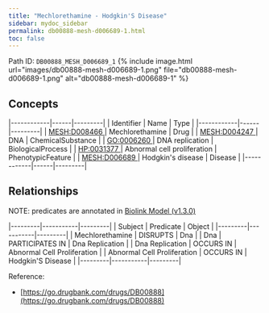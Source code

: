 ```yaml
---
title: "Mechlorethamine - Hodgkin'S Disease"
sidebar: mydoc_sidebar
permalink: db00888-mesh-d006689-1.html
toc: false 
---
```



Path ID: `DB00888_MESH_D006689_1`
{% include image.html url="images/db00888-mesh-d006689-1.png" file="db00888-mesh-d006689-1.png" alt="db00888-mesh-d006689-1" %}

## Concepts

|------------|------|---------|
| Identifier | Name | Type    |
|------------|------|---------|
| <a href="https://identifiers.org/MESH:D008466">MESH:D008466 </a> | Mechlorethamine | Drug |
| <a href="https://identifiers.org/MESH:D004247">MESH:D004247 </a> | DNA | ChemicalSubstance |
| <a href="https://identifiers.org/GO:0006260">GO:0006260 </a> | DNA replication | BiologicalProcess |
| <a href="https://identifiers.org/HP:0031377">HP:0031377 </a> | Abnormal cell proliferation | PhenotypicFeature |
| <a href="https://identifiers.org/MESH:D006689">MESH:D006689 </a> | Hodgkin's disease | Disease |
|------------|------|---------|

## Relationships


NOTE: predicates are annotated in <a href="https://github.com/biolink/biolink-model/releases/tag/v1.3.0">Biolink Model (v1.3.0)</a>

|---------|-----------|---------|
| Subject | Predicate | Object  |
|---------|-----------|---------|
| Mechlorethamine | DISRUPTS | Dna |
| Dna | PARTICIPATES IN | Dna Replication |
| Dna Replication | OCCURS IN | Abnormal Cell Proliferation |
| Abnormal Cell Proliferation | OCCURS IN | Hodgkin'S Disease |
|---------|-----------|---------|

Reference: 
  - [https://go.drugbank.com/drugs/DB00888](https://go.drugbank.com/drugs/DB00888)
